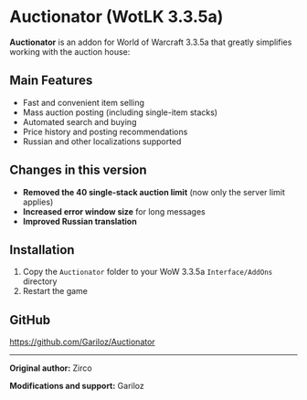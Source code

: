 # Auctionator (WotLK 3.3.5a)

**Auctionator** is an addon for World of Warcraft 3.3.5a that greatly simplifies working with the auction house:

## Main Features
- Fast and convenient item selling
- Mass auction posting (including single-item stacks)
- Automated search and buying
- Price history and posting recommendations
- Russian and other localizations supported

## Changes in this version
- **Removed the 40 single-stack auction limit** (now only the server limit applies)
- **Increased error window size** for long messages
- **Improved Russian translation**

## Installation
1. Copy the `Auctionator` folder to your WoW 3.3.5a `Interface/AddOns` directory
2. Restart the game

## GitHub
https://github.com/Gariloz/Auctionator

---

**Original author:** Zirco

**Modifications and support:** Gariloz